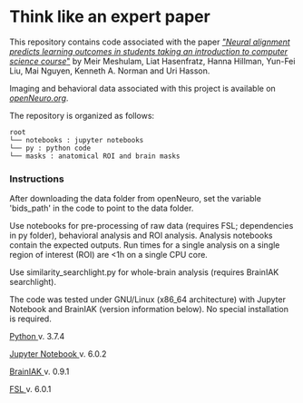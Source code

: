 # Think like an expert paper

This repository contains code associated with the paper [_"Neural alignment predicts learning outcomes in students taking an introduction to computer science course_"](https://doi.org/10.1038/s41467-021-22202-3) by Meir Meshulam, Liat Hasenfratz, Hanna Hillman, Yun-Fei Liu, Mai Nguyen, Kenneth A. Norman and Uri Hasson. 

Imaging and behavioral data associated with this project is available on [_openNeuro.org_](https://openneuro.org/datasets/ds003233). 

The repository is organized as follows:

```
root
└── notebooks : jupyter notebooks
└── py : python code
└── masks : anatomical ROI and brain masks
```

### Instructions

After downloading the data folder from openNeuro, set the variable 'bids_path' in the code to point to the data folder.

Use notebooks for pre-processing of raw data (requires FSL; dependencies in py folder), behavioral analysis and ROI analysis. Analysis notebooks contain the expected outputs. Run times for a single analysis on a single region of interest (ROI) are <1h on a single CPU core.

Use similarity_searchlight.py for whole-brain analysis (requires BrainIAK searchlight).

The code was tested under GNU/Linux (x86_64 architecture) with Jupyter Notebook and BrainIAK (version information below). No special installation is required.

[ Python ](https://github.com/brainiak) v. 3.7.4

[ Jupyter Notebook ](https://jupyter.org/)  v. 6.0.2

[ BrainIAK ](https://github.com/brainiak)  v. 0.9.1

[ FSL ](https://fsl.fmrib.ox.ac.uk/fsl/fslwiki/) v. 6.0.1


